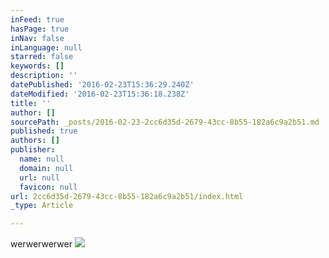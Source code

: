 ```yaml
---
inFeed: true
hasPage: true
inNav: false
inLanguage: null
starred: false
keywords: []
description: ''
datePublished: '2016-02-23T15:36:29.240Z'
dateModified: '2016-02-23T15:36:18.238Z'
title: ''
author: []
sourcePath: _posts/2016-02-23-2cc6d35d-2679-43cc-8b55-182a6c9a2b51.md
published: true
authors: []
publisher:
  name: null
  domain: null
  url: null
  favicon: null
url: 2cc6d35d-2679-43cc-8b55-182a6c9a2b51/index.html
_type: Article

---
```

werwerwerwer   ![](https://the-grid-user-content.s3-us-west-2.amazonaws.com/6395ef7f-477b-4d50-8abe-2f02536c9eeb.jpg)